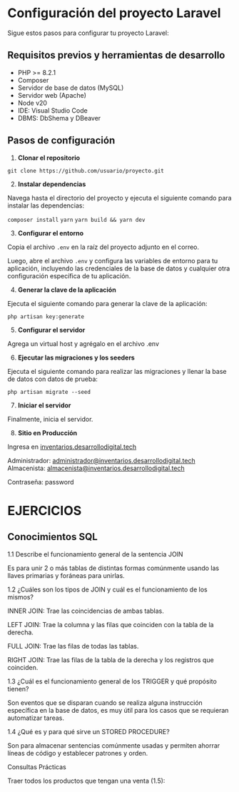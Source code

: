 # Configuración del proyecto Laravel

Sigue estos pasos para configurar tu proyecto Laravel:

## Requisitos previos y herramientas de desarrollo

- PHP >= 8.2.1
- Composer
- Servidor de base de datos (MySQL)
- Servidor web (Apache)
- Node v20
- IDE: Visual Studio Code
- DBMS: DbShema y DBeaver


## Pasos de configuración

1. **Clonar el repositorio**

`git clone https://github.com/usuario/proyecto.git`


2. **Instalar dependencias**

Navega hasta el directorio del proyecto y ejecuta el siguiente comando para instalar las dependencias:

`composer install`
`yarn`
`yarn build && yarn dev`


3. **Configurar el entorno**

Copia el archivo `.env` en la raíz del proyecto adjunto en el correo.

Luego, abre el archivo `.env` y configura las variables de entorno para tu aplicación, incluyendo las credenciales de la base de datos y cualquier otra configuración específica de tu aplicación.

4. **Generar la clave de la aplicación**

Ejecuta el siguiente comando para generar la clave de la aplicación:

`php artisan key:generate`

5. **Configurar el servidor**

Agrega un virtual host y agrégalo en el archivo .env 

6. **Ejecutar las migraciones y los seeders**

Ejecuta el siguiente comando para realizar las migraciones y llenar la base de datos con datos de prueba:


`php artisan migrate --seed`

7. **Iniciar el servidor**

Finalmente, inicia el servidor.

8. **Sitio en Producción**

<!-- link https://inventarios.desarrollodigital.tech/ -->

Ingresa en [inventarios.desarrollodigital.tech](inventario.desarrollodigital.tech,"Title") 

<!-- con los usuarios -->
Administrador: administrador@inventarios.desarrollodigital.tech
Almacenista: almacenista@inventarios.desarrollodigital.tech

Contraseña: password

# EJERCICIOS

## Conocimientos SQL

1.1 Describe el funcionamiento general de la sentencia JOIN

Es para unir 2 o más tablas de distintas formas comúnmente usando las llaves primarias y foráneas para unirlas.

1.2 ¿Cuáles son los tipos de JOIN y cuál es el funcionamiento de los mismos?

INNER JOIN:
Trae las coincidencias de ambas tablas.

LEFT JOIN:
Trae la columna y las filas que coinciden con la tabla de la derecha.

FULL JOIN:
Trae las filas de todas las tablas.

RIGHT JOIN:
Trae las filas de la tabla de la derecha y los registros que coinciden.

1.3 ¿Cuál es el funcionamiento general de los TRIGGER y qué propósito tienen?

Son eventos que se disparan cuando se realiza alguna instrucción específica en la base de datos, es muy útil para los casos que se requieran automatizar tareas.

1.4 ¿Qué es y para qué sirve un STORED PROCEDURE?

Son para almacenar sentencias comúnmente usadas y permiten ahorrar líneas de código y establecer patrones y orden.

Consultas Prácticas

Traer todos los productos que tengan una venta (1.5):
